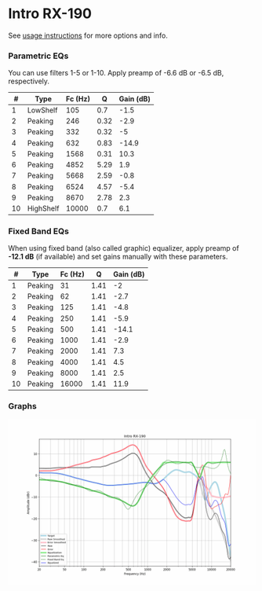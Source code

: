 # Intro RX-190
See [usage instructions](https://github.com/jaakkopasanen/AutoEq#usage) for more options and info.

### Parametric EQs
You can use filters 1-5 or 1-10. Apply preamp of -6.6 dB or -6.5 dB, respectively.

|   # | Type      |   Fc (Hz) |    Q |   Gain (dB) |
|-----|-----------|-----------|------|-------------|
|   1 | LowShelf  |       105 | 0.7  |        -1.5 |
|   2 | Peaking   |       246 | 0.32 |        -2.9 |
|   3 | Peaking   |       332 | 0.32 |        -5   |
|   4 | Peaking   |       632 | 0.83 |       -14.9 |
|   5 | Peaking   |      1568 | 0.31 |        10.3 |
|   6 | Peaking   |      4852 | 5.29 |         1.9 |
|   7 | Peaking   |      5668 | 2.59 |        -0.8 |
|   8 | Peaking   |      6524 | 4.57 |        -5.4 |
|   9 | Peaking   |      8670 | 2.78 |         2.3 |
|  10 | HighShelf |     10000 | 0.7  |         6.1 |

### Fixed Band EQs
When using fixed band (also called graphic) equalizer, apply preamp of **-12.1 dB** (if available) and set gains manually with these parameters.

|   # | Type    |   Fc (Hz) |    Q |   Gain (dB) |
|-----|---------|-----------|------|-------------|
|   1 | Peaking |        31 | 1.41 |        -2   |
|   2 | Peaking |        62 | 1.41 |        -2.7 |
|   3 | Peaking |       125 | 1.41 |        -4.8 |
|   4 | Peaking |       250 | 1.41 |        -5.9 |
|   5 | Peaking |       500 | 1.41 |       -14.1 |
|   6 | Peaking |      1000 | 1.41 |        -2.9 |
|   7 | Peaking |      2000 | 1.41 |         7.3 |
|   8 | Peaking |      4000 | 1.41 |         4.5 |
|   9 | Peaking |      8000 | 1.41 |         2.5 |
|  10 | Peaking |     16000 | 1.41 |        11.9 |

### Graphs
![](./Intro%20RX-190.png)
